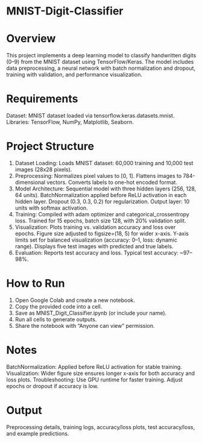 # MNIST-Digit-Classifier

# Overview
This project implements a deep learning model to classify handwritten digits (0–9) from the MNIST dataset using TensorFlow/Keras. The model includes data preprocessing, a neural network with batch normalization and dropout, training with validation, and performance visualization.

# Requirements
Dataset: MNIST dataset loaded via tensorflow.keras.datasets.mnist.
Libraries: TensorFlow, NumPy, Matplotlib, Seaborn.

# Project Structure
1. Dataset Loading:
Loads MNIST dataset: 60,000 training and 10,000 test images (28x28 pixels).
2. Preprocessing:
Normalizes pixel values to [0, 1].
Flattens images to 784-dimensional vectors.
Converts labels to one-hot encoded format.
3. Model Architecture:
Sequential model with three hidden layers (256, 128, 64 units).
BatchNormalization applied before ReLU activation in each hidden layer.
Dropout (0.3, 0.3, 0.2) for regularization.
Output layer: 10 units with softmax activation.
4. Training:
Compiled with adam optimizer and categorical_crossentropy loss.
Trained for 15 epochs, batch size 128, with 20% validation split.
5. Visualization:
Plots training vs. validation accuracy and loss over epochs.
Figure size adjusted to figsize=(18, 5) for wider x-axis.
Y-axis limits set for balanced visualization (accuracy: 0–1, loss: dynamic range).
Displays five test images with predicted and true labels.
6. Evaluation:
Reports test accuracy and loss.
Typical test accuracy: ~97–98%.


# How to Run
1. Open Google Colab and create a new notebook.
2. Copy the provided code into a cell.
3. Save as MNIST_Digit_Classifier.ipynb (or include your name).
4. Run all cells to generate outputs.
5. Share the notebook with “Anyone can view” permission.

# Notes
BatchNormalization: Applied before ReLU activation for stable training.
Visualization: Wider figure size ensures longer x-axis for both accuracy and loss plots.
Troubleshooting: Use GPU runtime for faster training. Adjust epochs or dropout if accuracy is low.

# Output
Preprocessing details, training logs, accuracy/loss plots, test accuracy/loss, and example predictions.
